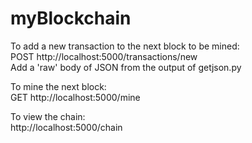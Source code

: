 # myBlockchain

To add a new transaction to the next block to be mined:<br/>
    POST http://localhost:5000/transactions/new<br/>
    Add a 'raw' body of JSON from the output of getjson.py<br/>
 
To mine the next block:<br/>
    GET http://localhost:5000/mine<br/>
 
To view the chain:<br/>
    http://localhost:5000/chain<br/>
